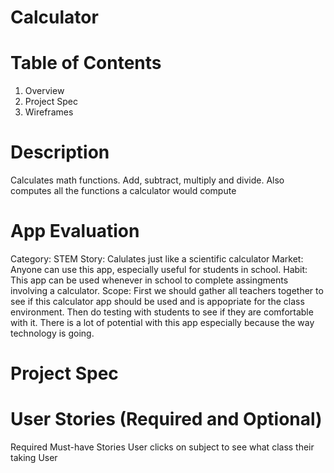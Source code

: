 # Calculator

# Table of Contents 
1. Overview 
2. Project Spec 
3. Wireframes 

# Description 
Calculates math functions. Add, subtract, multiply and divide. Also computes all the functions a calculator would compute 
# App Evaluation 
Category: STEM
Story: Calulates just like a scientific calculator 
Market: Anyone can use this app, especially useful for students in school. 
Habit: This app can be used whenever in school to complete assingments involving a calculator.
Scope: First we should gather all teachers together to see if this calculator app should be used and is appopriate for the class environment. Then do testing with students to see if they are comfortable with it. There is a lot of potential with this app especially because the way technology is going. 
# Project Spec 
# User Stories (Required and Optional)
Required Must-have Stories
User clicks on subject to see what class their taking 
User 
